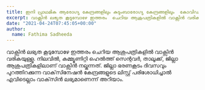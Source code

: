```yaml
---
title: ഇനി പ്രാഥമിക ആരോഗ്യ കേന്ദ്രങ്ങളിലും കുടുംബാരോഗ്യ കേന്ദ്രങ്ങളിലും  കോവിഡ് വാക്സിനേഷൻ ഉണ്ടാകുമോ?
excerpt: വാക്സിൻ ലഭ്യത കൂടുമ്പോഴേ ഇത്തരം  ചെറിയ ആശുപത്രികളിൽ വാക്സിൻ വരികയുള്ളൂ. നിലവിൽ, കമ്മ്യൂണിറ്റി ഹെൽത്ത് സെന്റവർ, താലൂക്ക്, ജില്ലാ ആശുപത്രികളിലാണ് വാക്സിൻ നല്കുന്നത്. 
date: "2021-04-24T07:45:05+00:00"
author:
  name: Fathima Sadheeda
---
```

വാക്സിൻ ലഭ്യത കൂടുമ്പോഴേ ഇത്തരം  ചെറിയ ആശുപത്രികളിൽ വാക്സിൻ വരികയുള്ളൂ. നിലവിൽ, കമ്മ്യൂണിറ്റി ഹെൽത്ത് സെന്റവർ, താലൂക്ക്, ജില്ലാ ആശുപത്രികളിലാണ് വാക്സിൻ നല്കുന്നത്.  ജില്ലാ ഭരണകൂടം   ദിവസവും പുറത്തിറക്കുന്ന വാക്‌സിനേഷൻ കേന്ദ്രങ്ങളുടെ ലിസ്റ്റ് പരിശോധിച്ചാൽ എവിടെല്ലാം വാക്‌സിൻ ലഭ്യമാണെന്ന് അറിയാം.
